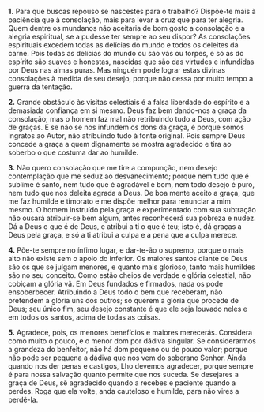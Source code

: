 **1.** Para que buscas repouso se nascestes para o trabalho? Dispõe-te mais à paciência que à consolação, mais para levar a cruz que para ter alegria. Quem dentre os mundanos não aceitaria de bom gosto a consolação e a alegria espiritual, se a pudesse ter sempre ao seu dispor? As consolações espirituais excedem todas as delícias do mundo e todos os deleites da carne. Pois todas as delícias do mundo ou são vãs ou torpes, e só as do espírito são suaves e honestas, nascidas que são das virtudes e infundidas por Deus nas almas puras. Mas ninguém pode lograr estas divinas consolações à medida de seu desejo, porque não cessa por muito tempo a guerra da tentação.

**2.** Grande obstáculo às visitas celestiais é a falsa liberdade do espírito e a demasiada confiança em si mesmo. Deus faz bem dando-nos a graça da consolação; mas o homem faz mal não retribuindo tudo a Deus, com ação de graças. E se não se nos infundem os dons da graça, é porque somos ingratos ao Autor, não atribuindo tudo à fonte original. Pois sempre Deus concede a graça a quem dignamente se mostra agradecido e tira ao soberbo o que costuma dar ao humilde.

**3.** Não quero consolação que me tire a compunção, nem desejo contemplação que me seduz ao desvanecimento; porque nem tudo que é sublime é santo, nem tudo que é agradável é bom, nem todo desejo é puro, nem tudo que nos deleita agrada a Deus. De boa mente aceito a graça, que me faz humilde e timorato e me dispõe melhor para renunciar a mim mesmo. O homem instruído pela graça e experimentado com sua subtração não ousará atribuir-se bem algum, antes reconhecerá sua pobreza e nudez. Dá a Deus o que é de Deus, e atribui a ti o que é teu; isto é, dá graças a Deus pela graça, e só a ti atribui a culpa e a pena que a culpa merece.

**4.** Põe-te sempre no ínfimo lugar, e dar-te-ão o supremo, porque o mais alto não existe sem o apoio do inferior. Os maiores santos diante de Deus são os que se julgam menores, e quanto mais glorioso, tanto mais humildes são no seu conceito. Como estão cheios de verdade e glória celestial, não cobiçam a glória vã. Em Deus fundados e firmados, nada os pode ensoberbecer. Atribuindo a Deus todo o bem que receberam, não pretendem a glória uns dos outros; só querem a glória que procede de Deus; seu único fim, seu desejo constante é que ele seja louvado neles e em todos os santos, acima de todas as coisas.

**5.** Agradece, pois, os menores benefícios e maiores merecerás. Considera como muito o pouco, e o menor dom por dádiva singular. Se considerarmos a grandeza do benfeitor, não há dom pequeno ou de pouco valor; porque não pode ser pequena a dádiva que nos vem do soberano Senhor. Ainda quando nos der penas e castigos, Lho devemos agradecer, porque sempre é para nossa salvação quanto permite que nos suceda. Se desejares a graça de Deus, sê agradecido quando a recebes e paciente quando a perdes. Roga que ela volte, anda cauteloso e humilde, para não vires a perdê-la.

